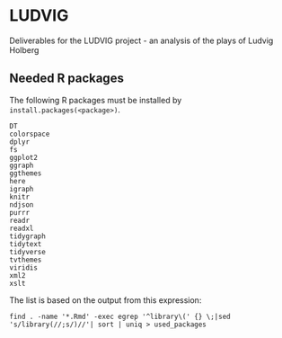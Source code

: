 # LUDVIG
Deliverables for the LUDVIG project - an analysis of the plays of Ludvig Holberg

## Needed R packages

The following R packages must be installed by `install.packages(<package>)`.

```
DT
colorspace
dplyr
fs
ggplot2
ggraph
ggthemes
here
igraph
knitr
ndjson
purrr
readr
readxl
tidygraph
tidytext
tidyverse
tvthemes
viridis
xml2
xslt
```

The list is based on the output from this expression:

```
find . -name '*.Rmd' -exec egrep '^library\(' {} \;|sed 's/library(//;s/)//'| sort | uniq > used_packages
```